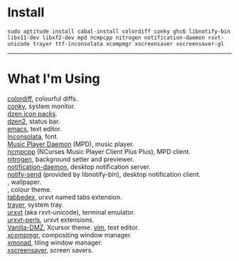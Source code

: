 # Install
    sudo aptitude install cabal-install colordiff conky ghc6 libnotify-bin libx11-dev libxf2-dev mpd ncmpcpp nitrogen notification-daemon rxvt-unicode trayer ttf-inconsolata xcompmgr xscreensaver xscreensaver-gl

----

# What I'm Using
[colordiff](http://www.colordiff.org/), colourful diffs.  
[conky](http://conky.sourceforge.net/), system monitor.  
[dzen icon packs](http://dzen.geekmode.org/wiki/wiki.cgi/-main/DzenIconPacks).  
[dzen2](https://github.com/robm/dzen), status bar.  
[emacs](https://www.gnu.org/software/emacs/), text editor.  
[Inconsolata](http://www.levien.com/type/myfonts/inconsolata.html), font.  
[Music Player Daemon](http://mpd.wikia.com/) (MPD), music player.  
[ncmpcpp](http://ncmpcpp.rybczak.net/) (NCurses Music Player Client Plus Plus), MPD client.  
[nitrogen](http://projects.l3ib.org/nitrogen/), background setter and previewer.  
[notification-daemon](http://www.galago-project.org/), desktop notification server.  
[notify-send](http://www.galago-project.org/) (provided by libnotify-bin), desktop notification client.  
, wallpaper.  
, colour theme.  
[tabbedex](https://github.com/stepb/urxvt-tabbedex), urxvt named tabs extension.  
[trayer](https://code.google.com/p/trayer/), system tray.  
[urxvt](http://software.schmorp.de/pkg/rxvt-unicode) (aka rxvt-unicode), terminal emulator.  
[urxvt-perls](https://github.com/muennich/urxvt-perls), urxvt extensions.  
[Vanilla-DMZ](http://jimmac.musichall.cz/themes.php?skin=7), Xcursor theme.
[vim](http://www.vim.org/), text editor.  
[xcompmgr](http://www.freedesktop.org/wiki/Software/xapps), compositing window manager.  
[xmonad](http://xmonad.org/), tiling window manager.  
[xscreensaver](http://www.jwz.org/xscreensaver/), screen savers.  

